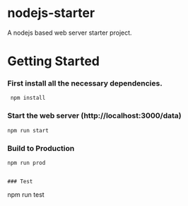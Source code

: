 # nodejs-starter
A nodejs based web server starter project.

Getting Started
=========

### First install all the necessary dependencies.
``` 
 npm install
```

### Start the web server (http://localhost:3000/data)
```
npm run start
```

### Build to Production
```
npm run prod


### Test
```
npm run test
